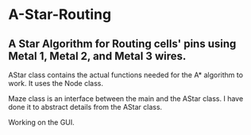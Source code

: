 # A-Star-Routing

## A Star Algorithm for Routing cells' pins using Metal 1, Metal 2, and Metal 3 wires.

AStar class contains the actual functions needed for the A* algorithm to work. It uses the Node class.

Maze class is an interface between the main and the AStar class. I have done it to abstract details from the AStar class.

Working on the GUI.
